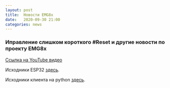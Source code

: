 ```yaml
---
layout: post
title:  Новости EMG8x
date:   2020-09-30 21:00
categories: news
---
```

### Иправление слишком короткого #Reset и другие новости по проекту EMG8x

[Ссылка на YouTube видео](https://youtu.be/6_pZlEa_260)

Исходники ESP32 [здесь](https://github.com/RF-Lab/emg_platform/blob/master/source/esp32/emg8x/main/app_main.c). 

Исходники клиента на python [здесь](https://github.com/RF-Lab/emg_platform/blob/master/source/python/hwtools/emg8x_tcp_client.py). 
